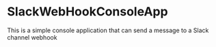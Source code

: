 # SlackWebHookConsoleApp
This is a simple console application that can send a message to a Slack channel webhook
